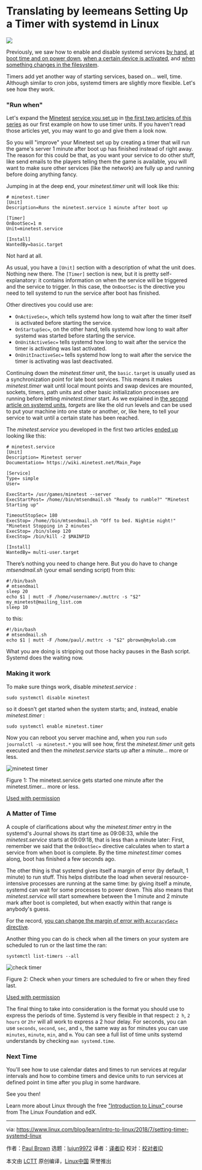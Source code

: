 Translating by leemeans
Setting Up a Timer with systemd in Linux
======

![](https://www.linux.com/sites/lcom/files/styles/rendered_file/public/clock-650753_1920.jpg?itok=RiRyCbAP)

Previously, we saw how to enable and disable systemd services [by hand][1], [at boot time and on power down][2], [when a certain device is activated][3], and [when something changes in the filesystem][4].

Timers add yet another way of starting services, based on... well, time. Although similar to cron jobs, systemd timers are slightly more flexible. Let's see how they work.

### "Run when"

Let's expand the [Minetest][5] [service you set up][1] in [the first two articles of this series][2] as our first example on how to use timer units. If you haven't read those articles yet, you may want to go and give them a look now.

So you will "improve" your Minetest set up by creating a timer that will run the game's server 1 minute after boot up has finished instead of right away. The reason for this could be that, as you want your service to do other stuff, like send emails to the players telling them the game is available, you will want to make sure other services (like the network) are fully up and running before doing anything fancy.

Jumping in at the deep end, your _minetest.timer_ unit will look like this:
```
# minetest.timer
[Unit]
Description=Runs the minetest.service 1 minute after boot up

[Timer]
OnBootSec=1 m
Unit=minetest.service

[Install]
WantedBy=basic.target

```

Not hard at all.

As usual, you have a `[Unit]` section with a description of what the unit does. Nothing new there. The `[Timer]` section is new, but it is pretty self-explanatory: it contains information on when the service will be triggered and the service to trigger. In this case, the `OnBootSec` is the directive you need to tell systemd to run the service after boot has finished.

Other directives you could use are:

  * `OnActiveSec=`, which tells systemd how long to wait after the timer itself is activated before starting the service.
  * `OnStartupSec=`, on the other hand, tells systemd how long to wait after systemd was started before starting the service.
  * `OnUnitActiveSec=` tells systemd how long to wait after the service the timer is activating was last activated.
  * `OnUnitInactiveSec=` tells systemd how long to wait after the service the timer is activating was last deactivated.



Continuing down the _minetest.timer_ unit, the `basic.target` is usually used as a synchronization point for late boot services. This means it makes _minetest.timer_ wait until local mount points and swap devices are mounted, sockets, timers, path units and other basic initialization processes are running before letting _minetest.timer_ start. As we explained in [the second article on systemd units][2], _targets_ are like the old run levels and can be used to put your machine into one state or another, or, like here, to tell your service to wait until a certain state has been reached.

The _minetest.service_ you developed in the first two articles [ended up][2] looking like this:
```
# minetest.service
[Unit]
Description= Minetest server
Documentation= https://wiki.minetest.net/Main_Page

[Service]
Type= simple
User=

ExecStart= /usr/games/minetest --server
ExecStartPost= /home//bin/mtsendmail.sh "Ready to rumble?" "Minetest Starting up"

TimeoutStopSec= 180
ExecStop= /home//bin/mtsendmail.sh "Off to bed. Nightie night!" "Minetest Stopping in 2 minutes"
ExecStop= /bin/sleep 120
ExecStop= /bin/kill -2 $MAINPID

[Install]
WantedBy= multi-user.target

```

There’s nothing you need to change here. But you do have to change _mtsendmail.sh_ (your email sending script) from this:
```
#!/bin/bash
# mtsendmail
sleep 20
echo $1 | mutt -F /home/<username>/.muttrc -s "$2" my_minetest@mailing_list.com
sleep 10

```

to this:
```
#!/bin/bash
# mtsendmail.sh
echo $1 | mutt -F /home/paul/.muttrc -s "$2" pbrown@mykolab.com

```

What you are doing is stripping out those hacky pauses in the Bash script. Systemd does the waiting now.

### Making it work

To make sure things work, disable _minetest.service_ :
```
sudo systemctl disable minetest

```

so it doesn't get started when the system starts; and, instead, enable _minetest.timer_ :
```
sudo systemctl enable minetest.timer

```

Now you can reboot you server machine and, when you run `sudo journalctl -u minetest.*` you will see how, first the _minetest.timer_ unit gets executed and then the _minetest.service_ starts up after a minute... more or less.

![minetest timer][7]

Figure 1: The minetest.service gets started one minute after the minetest.timer... more or less.

[Used with permission][8]

### A Matter of Time

A couple of clarifications about why the _minetest.timer_ entry in the systemd's Journal shows its start time as 09:08:33, while the _minetest.service_ starts at 09:09:18, that is less than a minute later: First, remember we said that the `OnBootSec=` directive calculates when to start a service from when boot is complete. By the time _minetest.timer_ comes along, boot has finished a few seconds ago.

The other thing is that systemd gives itself a margin of error (by default, 1 minute) to run stuff. This helps distribute the load when several resource-intensive processes are running at the same time: by giving itself a minute, systemd can wait for some processes to power down. This also means that _minetest.service_ will start somewhere between the 1 minute and 2 minute mark after boot is completed, but when exactly within that range is anybody's guess.

For the record, [you can change the margin of error with `AccuracySec=` directive][9].

Another thing you can do is check when all the timers on your system are scheduled to run or the last time the ran:
```
systemctl list-timers --all

```

![check timer][11]

Figure 2: Check when your timers are scheduled to fire or when they fired last.

[Used with permission][8]

The final thing to take into consideration is the format you should use to express the periods of time. Systemd is very flexible in that respect: `2 h`, `2 hours` or `2hr` will all work to express a 2 hour delay. For seconds, you can use `seconds`, `second`, `sec`, and `s`, the same way as for minutes you can use `minutes`, `minute`, `min`, and `m`. You can see a full list of time units systemd understands by checking `man systemd.time`.

### Next Time

You'll see how to use calendar dates and times to run services at regular intervals and how to combine timers and device units to run services at defined point in time after you plug in some hardware.

See you then!

Learn more about Linux through the free ["Introduction to Linux" ][12]course from The Linux Foundation and edX.

--------------------------------------------------------------------------------

via: https://www.linux.com/blog/learn/intro-to-linux/2018/7/setting-timer-systemd-linux

作者：[Paul Brown][a]
选题：[lujun9972](https://github.com/lujun9972)
译者：[译者ID](https://github.com/译者ID)
校对：[校对者ID](https://github.com/校对者ID)

本文由 [LCTT](https://github.com/LCTT/TranslateProject) 原创编译，[Linux中国](https://linux.cn/) 荣誉推出

[a]:https://www.linux.com/users/bro66
[1]:https://www.linux.com/blog/learn/intro-to-linux/2018/5/writing-systemd-services-fun-and-profit
[2]:https://www.linux.com/blog/learn/2018/5/systemd-services-beyond-starting-and-stopping
[3]:https://www.linux.com/blog/intro-to-linux/2018/6/systemd-services-reacting-change
[4]:https://www.linux.com/blog/learn/intro-to-linux/2018/6/systemd-services-monitoring-files-and-directories
[5]:https://www.minetest.net/
[6]:/files/images/minetest-timer-1png
[7]:https://www.linux.com/sites/lcom/files/styles/rendered_file/public/minetest-timer-1.png?itok=TG0xJvYM (minetest timer)
[8]:/licenses/category/used-permission
[9]:https://www.freedesktop.org/software/systemd/man/systemd.timer.html#AccuracySec=
[10]:/files/images/minetest-timer-2png
[11]:https://www.linux.com/sites/lcom/files/styles/rendered_file/public/minetest-timer-2.png?itok=pYxyVx8- (check timer)
[12]:https://training.linuxfoundation.org/linux-courses/system-administration-training/introduction-to-linux
